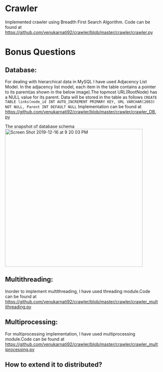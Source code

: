 # Crawler
Implemented crawler using Breadth First Search Algorithm. Code can be found at https://github.com/venukarnati92/crawler/blob/master/crawler/crawler.py

# Bonus Questions

## Database:
For dealing with hierarchical data in MySQL I have used Adjacency List Model.
In the adjacency list model, each item in the table contains a pointer to its parent(as shown in the below image).The topmost URL(RootNode) has a NULL value for its parent.
Data will be stored in the table as follows
```CREATE TABLE links(node_id INT AUTO_INCREMENT PRIMARY KEY, URL VARCHAR(2083) NOT NULL, Parent INT DEFAULT NULL```
Implementation can be found at https://github.com/venukarnati92/crawler/blob/master/crawler/crawler_DB.py

The snapshot of database schema 
<img width="453" alt="Screen Shot 2019-12-16 at 9 20 03 PM" src="https://user-images.githubusercontent.com/22748497/70969943-fb5f7b80-2051-11ea-8076-0dc8f328e30c.png">

## Multithreading:
Inorder to implement multithreading, I have used threading module.Code can be found at https://github.com/venukarnati92/crawler/blob/master/crawler/crawler_multithreading.py

## Multiprocessing:

For multiprocessing implementation, I have used multiprocessing module.Code can be found at
https://github.com/venukarnati92/crawler/blob/master/crawler/crawler_multiprocessing.py

## How to extend it to distributed?


